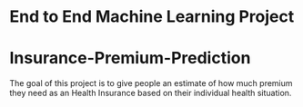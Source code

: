 # End to End Machine Learning Project
# Insurance-Premium-Prediction
The goal of this project is to give people an estimate of how much premium they need as an Health Insurance based on their individual health situation.